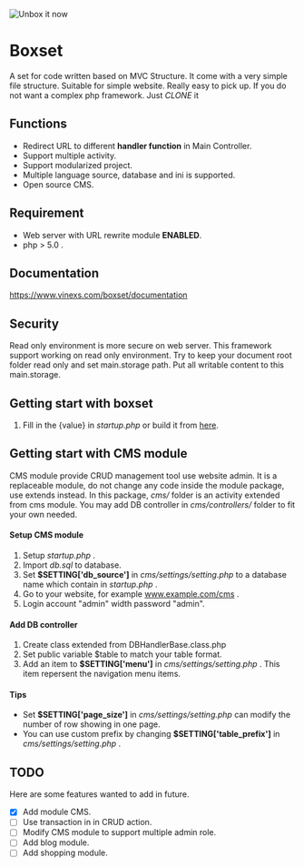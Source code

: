 ![Unbox it now](https://www.vinexs.com/boxset/assets/main/img/logo_small.png)

# Boxset
A set for code written based on MVC Structure. It come with a very simple file structure. Suitable for simple website. Really easy to pick up. If you do not want a complex php framework. Just _CLONE_ it

## Functions
- Redirect URL to different **handler function** in Main Controller.
- Support multiple activity.
- Support modularized project.
- Multiple language source, database and ini is supported.
- Open source CMS.

## Requirement
- Web server with URL rewrite module **ENABLED**.
- php > 5.0 .

## Documentation
https://www.vinexs.com/boxset/documentation

## Security
Read only environment is more secure on web server. This framework support working on read only environment. Try to keep your document root folder read only and set main.storage path. Put all writable content to this main.storage.

## Getting start with boxset
1. Fill in the {value} in _startup.php_  or build it from [here](https://www.vinexs.com/boxset/getting_start).

## Getting start with CMS module
CMS module provide CRUD management tool use website admin. It is a replaceable module, do not change any code inside the module package, use extends instead. In this package, _cms/_ folder is an activity extended from cms module. You may add DB controller in _cms/controllers/_ folder to fit your own needed.

#### Setup CMS module
1. Setup _startup.php_ .
2. Import _db.sql_ to database.
3. Set **$SETTING['db_source']** in _cms/settings/setting.php_ to a database name which contain in _startup.php_ .
4. Go to your website, for example www.example.com/cms .
5. Login account "admin" width password "admin".

#### Add DB controller
1. Create class extended from DBHandlerBase.class.php
2. Set public variable $table to match your table format.
3. Add an item to **$SETTING['menu']** in _cms/settings/setting.php_ . This item repersent the navigation menu items.

#### Tips
- Set **$SETTING['page_size']** in _cms/settings/setting.php_ can modify the number of row showing in one page.
- You can use custom prefix by changing **$SETTING['table_prefix']** in _cms/settings/setting.php_ .

## TODO
Here are some features wanted to add in future.
- [x] Add module CMS.
- [ ] Use transaction in in CRUD action.
- [ ] Modify CMS module to support multiple admin role.
- [ ] Add blog module.
- [ ] Add shopping module.
